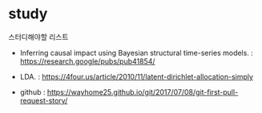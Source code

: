 # study


스터디해야할 리스트

- Inferring causal impact using Bayesian structural time-series models. 
  : https://research.google/pubs/pub41854/

- LDA. 
  : https://4four.us/article/2010/11/latent-dirichlet-allocation-simply

- github
  : https://wayhome25.github.io/git/2017/07/08/git-first-pull-request-story/
